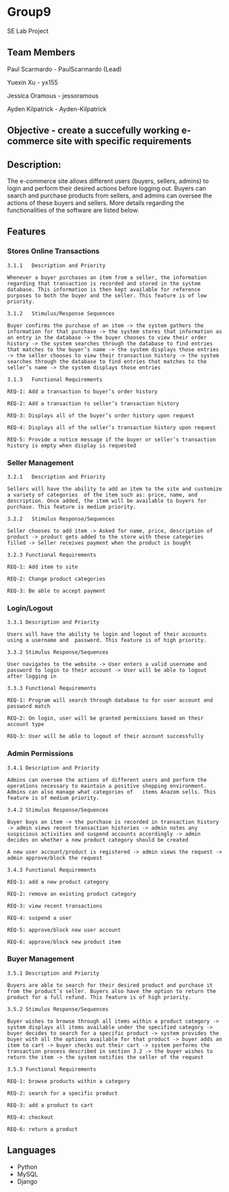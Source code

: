 # Group9
SE Lab Project
## Team Members
Paul Scarmardo - PaulScarmardo (Lead)

Yuexin Xu - yx155

Jessica Oramous - jessoramous

Ayden Kilpatrick - Ayden-Kilpatrick

## Objective - create a succefully working e-commerce site with specific requirements
## Description:
The e-commerce site allows different users (buyers, sellers, admins) to login and perform their desired actions before logging out. Buyers can search and purchase products from sellers, and admins can oversee the actions of these buyers and sellers. More details regarding the functionalities of the software are listed below.

## Features
### Stores Online Transactions 

	3.1.1	Description and Priority  

	Whenever a buyer purchases an item from a seller, the information regarding that transaction is recorded and stored in the system database. This information is then kept available for reference purposes to both the buyer and the seller. This feature is of low priority. 

	3.1.2	Stimulus/Response Sequences  

	Buyer confirms the purchase of an item -> the system gathers the information for that purchase -> the system stores that information as an entry in the database -> the buyer chooses to view their order history -> the system searches through the database to find entries that matches to the buyer’s name -> the system displays those entries -> the seller chooses to view their transaction history -> the system searches through the database to find entries that matches to the seller’s name -> the system displays those entries 

	3.1.3	Functional Requirements 

	REQ-1: Add a transaction to buyer’s order history 

	REQ-2: Add a transaction to seller’s transaction history 

	REQ-3: Displays all of the buyer’s order history upon request 

	REQ-4: Displays all of the seller’s transaction history upon request 

	REQ-5: Provide a notice message if the buyer or seller’s transaction history is empty when display is requested 

### Seller Management 

	3.2.1	Description and Priority 

	Sellers will have the ability to add an item to the site and customize a variety of categories 	of the item such as: price, name, and description. Once added, the item will be available to buyers for purchase. This feature is medium priority. 

	3.2.2	Stimulus Response/Sequences 

	Seller chooses to add item -> Asked for name, price, description of product -> product gets added to the store with those categories filled -> Seller receives payment when the product is bought 

	3.2.3 Functional Requirements 

	REQ-1: Add item to site 

	REQ-2: Change product categories 

	REQ-3: Be able to accept payment 

### Login/Logout 

	3.3.1 Description and Priority 

	Users will have the ability to login and logout of their accounts using a username and 	password. This feature is of high priority. 

	3.3.2 Stimulus Response/Sequences 

	User navigates to the website -> User enters a valid username and password to login to their account -> User will be able to logout after logging in 

	3.3.3 Functional Requirements 

	REQ-1: Program will search through database to for user account and password match 

	REQ-2: On login, user will be granted permissions based on their account type 

	REQ-3: User will be able to logout of their account successfully 

### Admin Permissions
	3.4.1 Description and Priority 

	Admins can oversee the actions of different users and perform the operations necessary to maintain a positive shopping environment. Admins can also manage what categories of 	items Anazom sells. This feature is of medium priority. 

	3.4.2 Stimulus Response/Sequences 

	Buyer buys an item -> the purchase is recorded in transaction history -> admin views recent transaction histories -> admin notes any suspicious activities and suspend accounts accordingly -> admin decides on whether a new product category should be created 

	A new user account/product is registered -> admin views the request -> admin approve/block the request  

	3.4.3 Functional Requirements 

	REQ-1: add a new product category 

	REQ-2: remove an existing product category 

	REQ-3: view recent transactions 

	REQ-4: suspend a user 

	REQ-5: approve/block new user account 

	REQ-6: approve/block new product item 

### Buyer Management
	3.5.1 Description and Priority 

	Buyers are able to search for their desired product and purchase it from the product’s seller. Buyers also have the option to return the product for a full refund. This feature is of high priority. 

	3.5.2 Stimulus Response/Sequences 

	Buyer wishes to browse through all items within a product category -> system displays all items available under the specified category -> buyer decides to search for a specific product -> system provides the buyer with all the options available for that product -> buyer adds an item to cart -> buyer checks out their cart -> system performs the transaction process described in section 3.2 -> the buyer wishes to return the item -> the system notifies the seller of the request 

	3.5.3 Functional Requirements 

	REQ-1: browse products within a category 

	REQ-2: search for a specific product 

	REQ-3: add a product to cart 

	REQ-4: checkout 

	REQ-6: return a product 

## Languages
* Python
* MySQL
* Django
